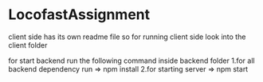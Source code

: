 # LocofastAssignment

client side has its own readme file so for running client side look into the client folder

for start backend run the following command inside backend folder
1.for all backend dependency run 
  => npm install 
2.for starting server
 => npm start
